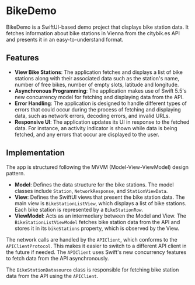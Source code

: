 # BikeDemo

BikeDemo is a SwiftUI-based demo project that displays bike station data. It fetches information about bike stations in Vienna from the citybik.es API and presents it in an easy-to-understand format.

## Features

- **View Bike Stations**: The application fetches and displays a list of bike stations along with their associated data such as the station's name, number of free bikes, number of empty slots, latitude and longitude.
- **Asynchronous Programming**: The application makes use of Swift 5.5's new concurrency model for fetching and displaying data from the API.
- **Error Handling**: The application is designed to handle different types of errors that could occur during the process of fetching and displaying data, such as network errors, decoding errors, and invalid URLs.
- **Responsive UI**: The application updates its UI in response to the fetched data. For instance, an activity indicator is shown while data is being fetched, and any errors that occur are displayed to the user.

## Implementation

The app is structured following the MVVM (Model-View-ViewModel) design pattern.

- **Model**: Defines the data structure for the bike stations. The model classes include `Station`, `NetworkResponse`, and `StationViewData`.
- **View**: Defines the SwiftUI views that present the bike station data. The main view is `BikeStationListView`, which displays a list of bike stations. Each bike station is represented by a `BikeStationRow`.
- **ViewModel**: Acts as an intermediary between the Model and View. The `BikeStationListViewModel` fetches bike station data from the API and stores it in its `bikeStations` property, which is observed by the View.

The network calls are handled by the `APIClient`, which conforms to the `APIClientProtocol`. This makes it easier to switch to a different API client in the future if needed. The `APIClient` uses Swift's new concurrency features to fetch data from the API asynchronously.

The `BikeStationDatasource` class is responsible for fetching bike station data from the API using the `APIClient`.


